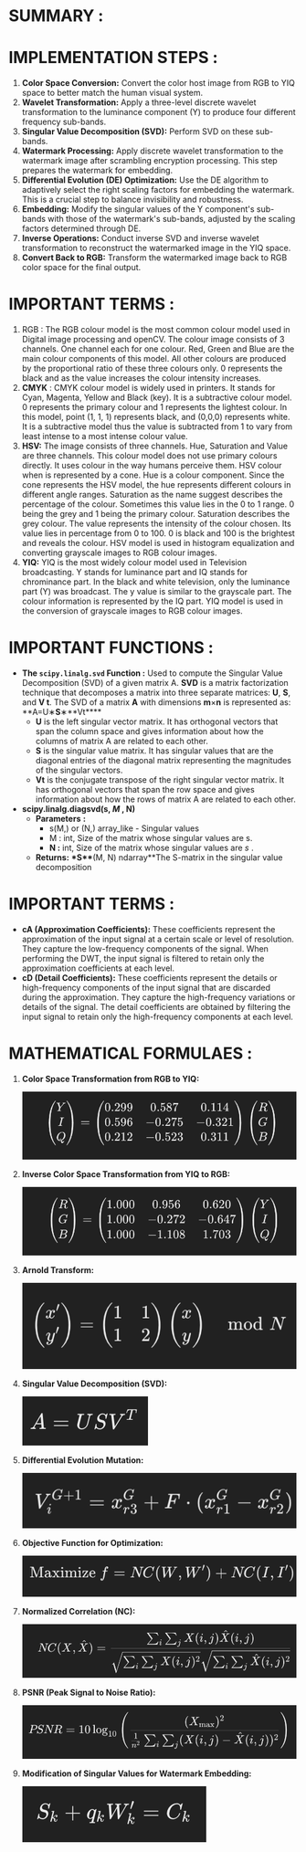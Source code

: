 # SUMMARY :

# IMPLEMENTATION STEPS :

1. **Color Space Conversion:** Convert the color host image from RGB to YIQ space to better match the human visual system.
2. **Wavelet Transformation:** Apply a three-level discrete wavelet transformation to the luminance component (Y) to produce four different frequency sub-bands.
3. **Singular Value Decomposition (SVD):** Perform SVD on these sub-bands.
4. **Watermark Processing:** Apply discrete wavelet transformation to the watermark image after scrambling encryption processing. This step prepares the watermark for embedding.
5. **Differential Evolution (DE) Optimization:** Use the DE algorithm to adaptively select the right scaling factors for embedding the watermark. This is a crucial step to balance invisibility and robustness.
6. **Embedding:** Modify the singular values of the Y component's sub-bands with those of the watermark's sub-bands, adjusted by the scaling factors determined through DE.
7. **Inverse Operations:** Conduct inverse SVD and inverse wavelet transformation to reconstruct the watermarked image in the YIQ space.
8. **Convert Back to RGB:** Transform the watermarked image back to RGB color space for the final output.

# IMPORTANT TERMS :

1. RGB : The RGB colour model is the most common colour model used in Digital image processing and openCV. The colour image consists of 3 channels. One channel each for one colour. Red, Green and Blue are the main colour components of this model. All other colours are produced by the proportional ratio of these three colours only. 0 represents the black and as the value increases the colour intensity increases.
2. **CMYK** : CMYK colour model is widely used in printers. It stands for Cyan, Magenta, Yellow and Black (key). It is a subtractive colour model. 0 represents the primary colour and 1 represents the lightest colour. In this model, point (1, 1, 1) represents black, and (0,0,0) represents white. It is a subtractive model thus the value is subtracted from 1 to vary from least intense to a most intense colour value.
3. **HSV:** The image consists of three channels. Hue, Saturation and Value are three channels. This colour model does not use primary colours directly. It uses colour in the way humans perceive them. HSV colour when is represented by a cone. Hue is a colour component. Since the cone represents the HSV model, the hue represents different colours in different angle ranges. Saturation as the name suggest describes the percentage of the colour. Sometimes this value lies in the 0 to 1 range. 0 being the grey and 1 being the primary colour. Saturation describes the grey colour. The value represents the intensity of the colour chosen. Its value lies in percentage from 0 to 100. 0 is black and 100 is the brightest and reveals the colour. HSV model is used in histogram equalization and converting grayscale images to RGB colour images.
4. **YIQ:** YIQ is the most widely colour model used in Television broadcasting. Y stands for luminance part and IQ stands for chrominance part. In the black and white television, only the luminance part (Y) was broadcast. The y value is similar to the grayscale part. The colour information is represented by the IQ part. YIQ model is used in the conversion of grayscale images to RGB colour images.

# IMPORTANT FUNCTIONS :

- **The `scipy.linalg.svd` Function :** Used to compute the Singular Value Decomposition (SVD) of a given matrix A. **SVD** is a matrix factorization technique that decomposes a matrix into three separate matrices: **U**, **S**, and **V t**. The SVD of a matrix **A** with dimensions **m**×**n** is represented as: **A=U∗**S**∗**Vt\*\*\*\*
  - **U** is the left singular vector matrix. It has orthogonal vectors that span the column space and gives information about how the columns of matrix A are related to each other.
  - **S** is the singular value matrix. It has singular values that are the diagonal entries of the diagonal matrix representing the magnitudes of the singular vectors.
  - **Vt** is the conjugate transpose of the right singular vector matrix. It has orthogonal vectors that span the row space and gives information about how the rows of matrix A are related to each other.
- **scipy.linalg.diagsvd(s, _M_ , N)**
  - **Parameters** **:**
    - s(M,) or (N,) array_like - Singular values
    - M : int, Size of the matrix whose singular values are s.
    - **N :** int, Size of the matrix whose singular values are _s_ .
  - **Returns:** **\*S\*\***(M, N) ndarray\*\*The S-matrix in the singular value decomposition

# IMPORTANT TERMS :

- **cA (Approximation Coefficients):** These coefficients represent the approximation of the input signal at a certain scale or level of resolution. They capture the low-frequency components of the signal. When performing the DWT, the input signal is filtered to retain only the approximation coefficients at each level.
- **cD (Detail Coefficients):** These coefficients represent the details or high-frequency components of the input signal that are discarded during the approximation. They capture the high-frequency variations or details of the signal. The detail coefficients are obtained by filtering the input signal to retain only the high-frequency components at each level.

# MATHEMATICAL FORMULAES :

1. **Color Space Transformation from RGB to YIQ:**

   ![1712555754564](image/README/1712555754564.png)

2. **Inverse Color Space Transformation from YIQ to RGB:**

   ![1712555795124](image/README/1712555795124.png)

3. **Arnold Transform:**

   ![1712555840484](image/README/1712555840484.png)

4. **Singular Value Decomposition (SVD):**

   ![1712555892724](image/README/1712555892724.png)

5. **Differential Evolution Mutation:**

   ![1712555934553](image/README/1712555934553.png)

6. **Objective Function for Optimization:**

   ![1712555964240](image/README/1712555964240.png)

7. **Normalized Correlation (NC):**

   ![1712556001048](image/README/1712556001048.png)

8. **PSNR (Peak Signal to Noise Ratio):**

   ![1712556031724](image/README/1712556031724.png)

9. **Modification of Singular Values for Watermark Embedding:**

   ![1712556067906](image/README/1712556067906.png)
